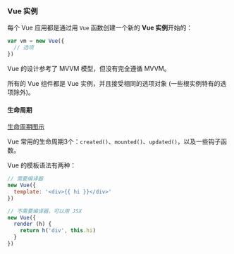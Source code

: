 ### Vue 实例

每个 Vue 应用都是通过用 `Vue` 函数创建一个新的 **Vue 实例**开始的：

```js
var vm = new Vue({
  // 选项
})
```

Vue 的设计参考了 MVVM 模型，但没有完全遵循 MVVM。

所有的 Vue 组件都是 Vue 实例，并且接受相同的选项对象 (一些根实例特有的选项除外)。

#### 生命周期

[生命周期图示]([https://cn.vuejs.org/v2/guide/instance.html#%E7%94%9F%E5%91%BD%E5%91%A8%E6%9C%9F%E5%9B%BE%E7%A4%BA](https://cn.vuejs.org/v2/guide/instance.html#生命周期图示))

Vue 常用的生命周期3个：`created()`、`mounted()`、`updated()`，以及一些钩子函数。

Vue 的模板语法有两种：

```js
// 需要编译器
new Vue({
  template: '<div>{{ hi }}</div>'
})

// 不需要编译器，可以用 JSX
new Vue({
  render (h) {
    return h('div', this.hi)
  }
})
```

